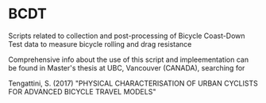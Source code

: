 # BCDT
Scripts related to collection and post-processing of Bicycle Coast-Down Test data to measure bicycle rolling and drag resistance

Comprehensive info about the use of this script and impleementation can be found in Master's thesis at UBC, Vancouver (CANADA), searching for 

Tengattini, S. (2017) "PHYSICAL CHARACTERISATION OF URBAN CYCLISTS FOR ADVANCED BICYCLE TRAVEL MODELS"
